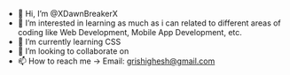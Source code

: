 - 👋 Hi, I’m @XDawnBreakerX
- 👀 I’m interested in learning as much as i can related to different areas of coding like Web Development, Mobile App Development, etc.
- 🌱 I’m currently learning CSS
- 💞️ I’m looking to collaborate on <nothing as of now>
- 📫 How to reach me -> Email: grishighesh@gmail.com

<!---
XDawnBreakerX/XDawnBreakerX is a ✨ special ✨ repository because its `README.md` (this file) appears on your GitHub profile.
You can click the Preview link to take a look at your changes.
--->
